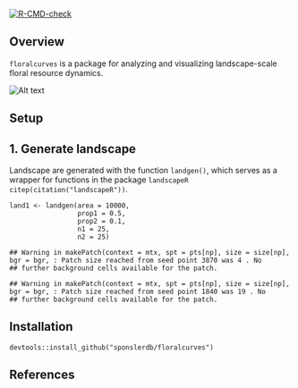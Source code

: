 <!-- badges: start -->

[![R-CMD-check](https://github.com/sponslerdb/floralcurves/workflows/R-CMD-check/badge.svg)](https://github.com/sponslerdb/floralcurves/actions)
<!-- badges: end -->

## Overview

`floralcurves` is a package for analyzing and visualizing
landscape-scale floral resource dynamics.

![Alt
text](https://github.com/sponslerdb/floralcurves/blob/main/inst/extdata/model_schematic.png?raw=true "Title")

## Setup

## 1. Generate landscape

Landscape are generated with the function `landgen()`, which serves as a
wrapper for functions in the package `landscapeR`
`citep(citation("landscapeR"))`.

    land1 <- landgen(area = 10000, 
                     prop1 = 0.5, 
                     prop2 = 0.1, 
                     n1 = 25, 
                     n2 = 25)

    ## Warning in makePatch(context = mtx, spt = pts[np], size = size[np], bgr = bgr, : Patch size reached from seed point 3870 was 4 . No
    ## further background cells available for the patch.

    ## Warning in makePatch(context = mtx, spt = pts[np], size = size[np], bgr = bgr, : Patch size reached from seed point 1840 was 19 . No
    ## further background cells available for the patch.

## Installation

`devtools::install_github("sponslerdb/floralcurves")`

## References
